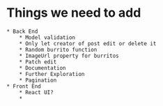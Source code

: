 # Things we need to add
    * Back End
        * Model validation
        * Only let creator of post edit or delete it
        * Random burrito function
        * ImageUrl property for burritos
        * Patch edit
        * Documentation
        * Further Exploration
        * Pagination
    * Front End
        * React UI?
        * 